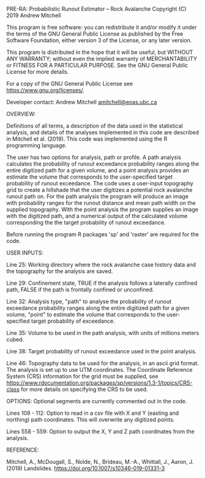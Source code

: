 PRE-RA: Probabilistic Runout Estimator – Rock Avalanche 
Copyright (C) 2019  Andrew Mitchell

This program is free software: you can redistribute it and/or modify it under the terms of the GNU General Public License as published by the Free Software Foundation, either version 3 of the License, or any later version.

This program is distributed in the hope that it will be useful, but WITHOUT ANY WARRANTY; without even the implied warranty of MERCHANTABILITY or FITNESS FOR A PARTICULAR PURPOSE.  See the GNU General Public License for more details.

For a copy of the GNU General Public License see <https://www.gnu.org/licenses/>.

Developer contact: Andrew Mitchell <amitchell@eoas.ubc.ca>

OVERVIEW:

Definitions of all terms, a description of the data used in the statistical analysis, and details of the analyses implemented in this code are described in Mitchell et al. (2019). This code was implemented using the R programming language.

The user has two options for analysis, path or profile. A path analysis calculates the probability of runout exceedance probability ranges along the entire digitized path for a given volume, and a point analysis provides an estimate the volume that corresponds to the user-specified target probability of runout exceedance. The code uses a user-input topography grid to create a hillshade that the user digitizes a potential rock avalanche runout path on. For the path analysis the program will produce an image with probability ranges for the runout distance and mean path width on the supplied topography. With the point analysis the program supplies an image with the digitized path, and a numerical output of the calculated volume corresponding the the target probability of runout exceedance.

Before running the program R packages 'sp' and 'raster' are required for the code.

USER INPUTS:

Line 25: Working directory where the rock avalanche case history data and the topography for the analysis are saved.

Line 29: Confinement state, TRUE if the analysis follows a laterally confined path, FALSE if the path is frontally confined or unconfined.

Line 32: Analysis type, "path" to analyse the probability of runout exceedance probability ranges along the entire digitized path for a given volume, "point" to estimate the volume that corresponds to the user-specified target probability of exceedance.

Line 35: Volume to be used in the path analysis, with units of millions meters cubed.

Line 38: Target probability of runout exceedance used in the point analysis.

Line 46: Topography data to be used for the analysis, in an ascii grid format. The analysis is set up to use UTM coordinates. The Coordinate Reference System (CRS) information for the grid must be supplied, see https://www.rdocumentation.org/packages/sp/versions/1.3-1/topics/CRS-class for more details on specifying the CRS to be used.

OPTIONS:
Optional segments are currently commented out in the code.

Lines 109 - 112: Option to read in a csv file with X and Y (easting and northing) path coordinates. This will overwrite any digitized points.

Lines 558 - 559: Option to output the X, Y and Z path coordinates from the analysis.

REFERENCE:

Mitchell, A., McDougall, S., Nolde, N., Brideau, M.-A., Whittall, J., Aaron, J. (2019) Landslides. https://doi.org/10.1007/s10346-019-01331-3
